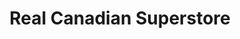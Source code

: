 ---
title: "Real Canadian Superstore"
url: /lloydminster/real-canadian-superstore/
shop: supermarket
---
